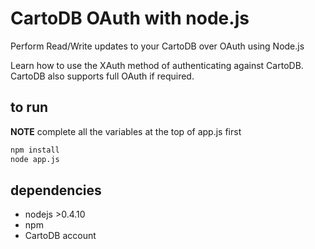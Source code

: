 CartoDB OAuth with node.js
=================================

Perform Read/Write updates to your CartoDB over OAuth using Node.js

Learn how to use the XAuth method of authenticating against CartoDB. CartoDB also supports full OAuth if required.


to run
------

**NOTE** complete all the variables at the top of app.js first

```bash
npm install
node app.js
```


dependencies
------------
* nodejs >0.4.10
* npm
* CartoDB account